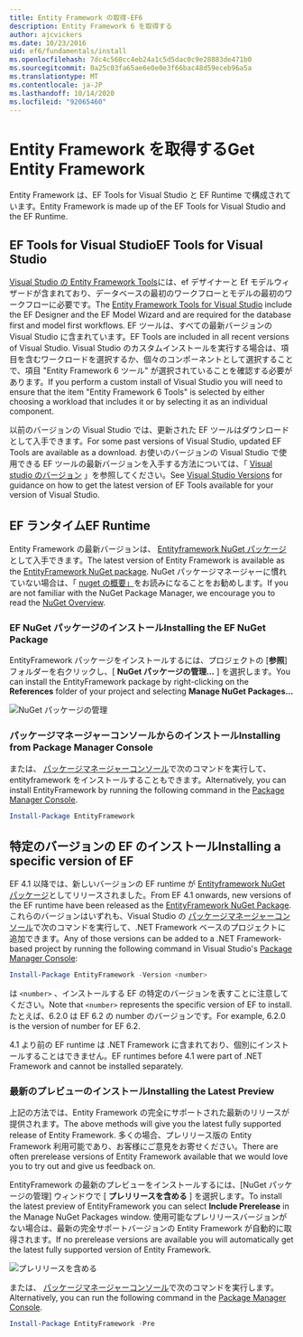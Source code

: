 ```yaml
---
title: Entity Framework の取得-EF6
description: Entity Framework 6 を取得する
author: ajcvickers
ms.date: 10/23/2016
uid: ef6/fundamentals/install
ms.openlocfilehash: 7dc4c560cc4eb24a1c5d5dac0c9e28883de471b0
ms.sourcegitcommit: 0a25c03fa65ae6e0e0e3f66bac48d59eceb96a5a
ms.translationtype: MT
ms.contentlocale: ja-JP
ms.lasthandoff: 10/14/2020
ms.locfileid: "92065460"
---
```

# <a name="get-entity-framework"></a><span data-ttu-id="be91d-103">Entity Framework を取得する</span><span class="sxs-lookup"><span data-stu-id="be91d-103">Get Entity Framework</span></span>
<span data-ttu-id="be91d-104">Entity Framework は、EF Tools for Visual Studio と EF Runtime で構成されています。</span><span class="sxs-lookup"><span data-stu-id="be91d-104">Entity Framework is made up of the EF Tools for Visual Studio and the EF Runtime.</span></span>

## <a name="ef-tools-for-visual-studio"></a><span data-ttu-id="be91d-105">EF Tools for Visual Studio</span><span class="sxs-lookup"><span data-stu-id="be91d-105">EF Tools for Visual Studio</span></span>

<span data-ttu-id="be91d-106">[Visual Studio の Entity Framework Tools](/visualstudio/data-tools/entity-data-model-tools-in-visual-studio)には、ef デザイナーと Ef モデルウィザードが含まれており、データベースの最初のワークフローとモデルの最初のワークフローに必要です。</span><span class="sxs-lookup"><span data-stu-id="be91d-106">The [Entity Framework Tools for Visual Studio](/visualstudio/data-tools/entity-data-model-tools-in-visual-studio) include the EF Designer and the EF Model Wizard and are required for the database first and model first workflows.</span></span> <span data-ttu-id="be91d-107">EF ツールは、すべての最新バージョンの Visual Studio に含まれています。</span><span class="sxs-lookup"><span data-stu-id="be91d-107">EF Tools are included in all recent versions of Visual Studio.</span></span> <span data-ttu-id="be91d-108">Visual Studio のカスタムインストールを実行する場合は、項目を含むワークロードを選択するか、個々のコンポーネントとして選択することで、項目 "Entity Framework 6 ツール" が選択されていることを確認する必要があります。</span><span class="sxs-lookup"><span data-stu-id="be91d-108">If you perform a custom install of Visual Studio you will need to ensure that the item "Entity Framework 6 Tools" is selected by either choosing a workload that includes it or by selecting it as an individual component.</span></span>

<span data-ttu-id="be91d-109">以前のバージョンの Visual Studio では、更新された EF ツールはダウンロードとして入手できます。</span><span class="sxs-lookup"><span data-stu-id="be91d-109">For some past versions of Visual Studio, updated EF Tools are available as a download.</span></span> <span data-ttu-id="be91d-110">お使いのバージョンの Visual Studio で使用できる EF ツールの最新バージョンを入手する方法については、「 [Visual studio のバージョン](xref:ef6/what-is-new/visual-studio) 」を参照してください。</span><span class="sxs-lookup"><span data-stu-id="be91d-110">See [Visual Studio Versions](xref:ef6/what-is-new/visual-studio) for guidance on how to get the latest version of EF Tools available for your version of Visual Studio.</span></span>

## <a name="ef-runtime"></a><span data-ttu-id="be91d-111">EF ランタイム</span><span class="sxs-lookup"><span data-stu-id="be91d-111">EF Runtime</span></span>

<span data-ttu-id="be91d-112">Entity Framework の最新バージョンは、 [Entityframework NuGet パッケージ](https://nuget.org/packages/EntityFramework/)として入手できます。</span><span class="sxs-lookup"><span data-stu-id="be91d-112">The latest version of Entity Framework is available as the [EntityFramework NuGet package](https://nuget.org/packages/EntityFramework/).</span></span> <span data-ttu-id="be91d-113">NuGet パッケージマネージャーに慣れていない場合は、「 [nuget の概要」](/nuget/consume-packages/overview-and-workflow)をお読みになることをお勧めします。</span><span class="sxs-lookup"><span data-stu-id="be91d-113">If you are not familiar with the NuGet Package Manager, we encourage you to read the [NuGet Overview](/nuget/consume-packages/overview-and-workflow).</span></span>

### <a name="installing-the-ef-nuget-package"></a><span data-ttu-id="be91d-114">EF NuGet パッケージのインストール</span><span class="sxs-lookup"><span data-stu-id="be91d-114">Installing the EF NuGet Package</span></span>

<span data-ttu-id="be91d-115">EntityFramework パッケージをインストールするには、プロジェクトの [**参照**] フォルダーを右クリックし、[ **NuGet パッケージの管理...** ] を選択します。</span><span class="sxs-lookup"><span data-stu-id="be91d-115">You can install the EntityFramework package by right-clicking on the **References** folder of your project and selecting **Manage NuGet Packages…**</span></span>

![NuGet パッケージの管理](~/ef6/media/managenugetpackages.png)

### <a name="installing-from-package-manager-console"></a><span data-ttu-id="be91d-117">パッケージマネージャーコンソールからのインストール</span><span class="sxs-lookup"><span data-stu-id="be91d-117">Installing from Package Manager Console</span></span>

<span data-ttu-id="be91d-118">または、 [パッケージマネージャーコンソール](https://docs.nuget.org/docs/start-here/using-the-package-manager-console)で次のコマンドを実行して、entityframework をインストールすることもできます。</span><span class="sxs-lookup"><span data-stu-id="be91d-118">Alternatively, you can install EntityFramework by running the following command in the [Package Manager Console](https://docs.nuget.org/docs/start-here/using-the-package-manager-console).</span></span>

``` powershell
Install-Package EntityFramework
```

## <a name="installing-a-specific-version-of-ef"></a><span data-ttu-id="be91d-119">特定のバージョンの EF のインストール</span><span class="sxs-lookup"><span data-stu-id="be91d-119">Installing a specific version of EF</span></span>

<span data-ttu-id="be91d-120">EF 4.1 以降では、新しいバージョンの EF runtime が [Entityframework NuGet パッケージ](https://www.nuget.org/packages/EntityFramework/)としてリリースされました。</span><span class="sxs-lookup"><span data-stu-id="be91d-120">From EF 4.1 onwards, new versions of the EF runtime have been released as the [EntityFramework NuGet Package](https://www.nuget.org/packages/EntityFramework/).</span></span> <span data-ttu-id="be91d-121">これらのバージョンはいずれも、Visual Studio の [パッケージマネージャーコンソール](https://docs.nuget.org/docs/start-here/using-the-package-manager-console)で次のコマンドを実行して、.NET Framework ベースのプロジェクトに追加できます。</span><span class="sxs-lookup"><span data-stu-id="be91d-121">Any of those versions can be added to a .NET Framework-based project by running the following command in Visual Studio's [Package Manager Console](https://docs.nuget.org/docs/start-here/using-the-package-manager-console):</span></span>

``` powershell
Install-Package EntityFramework -Version <number>
```

<span data-ttu-id="be91d-122">は `<number>` 、インストールする EF の特定のバージョンを表すことに注意してください。</span><span class="sxs-lookup"><span data-stu-id="be91d-122">Note that `<number>` represents the specific version of EF to install.</span></span> <span data-ttu-id="be91d-123">たとえば、6.2.0 は EF 6.2 の number のバージョンです。</span><span class="sxs-lookup"><span data-stu-id="be91d-123">For example, 6.2.0 is the version of number for EF 6.2.</span></span>   

<span data-ttu-id="be91d-124">4.1 より前の EF runtime は .NET Framework に含まれており、個別にインストールすることはできません。</span><span class="sxs-lookup"><span data-stu-id="be91d-124">EF runtimes before 4.1 were part of .NET Framework and cannot be installed separately.</span></span>

### <a name="installing-the-latest-preview"></a><span data-ttu-id="be91d-125">最新のプレビューのインストール</span><span class="sxs-lookup"><span data-stu-id="be91d-125">Installing the Latest Preview</span></span>

<span data-ttu-id="be91d-126">上記の方法では、Entity Framework の完全にサポートされた最新のリリースが提供されます。</span><span class="sxs-lookup"><span data-stu-id="be91d-126">The above methods will give you the latest fully supported release of Entity Framework.</span></span> <span data-ttu-id="be91d-127">多くの場合、プレリリース版の Entity Framework 利用可能であり、お客様にご意見をお寄せください。</span><span class="sxs-lookup"><span data-stu-id="be91d-127">There are often prerelease versions of Entity Framework available that we would love you to try out and give us feedback on.</span></span>

<span data-ttu-id="be91d-128">EntityFramework の最新のプレビューをインストールするには、[NuGet パッケージの管理] ウィンドウで [ **プレリリースを含める** ] を選択します。</span><span class="sxs-lookup"><span data-stu-id="be91d-128">To install the latest preview of EntityFramework you can select **Include Prerelease** in the Manage NuGet Packages window.</span></span> <span data-ttu-id="be91d-129">使用可能なプレリリースバージョンがない場合は、最新の完全サポートバージョンの Entity Framework が自動的に取得されます。</span><span class="sxs-lookup"><span data-stu-id="be91d-129">If no prerelease versions are available you will automatically get the latest fully supported version of Entity Framework.</span></span>

![プレリリースを含める](~/ef6/media/includeprerelease.png)

<span data-ttu-id="be91d-131">または、 [パッケージマネージャーコンソール](https://docs.nuget.org/docs/start-here/using-the-package-manager-console)で次のコマンドを実行します。</span><span class="sxs-lookup"><span data-stu-id="be91d-131">Alternatively, you can run the following command in the [Package Manager Console](https://docs.nuget.org/docs/start-here/using-the-package-manager-console).</span></span>

``` powershell
Install-Package EntityFramework -Pre
```
